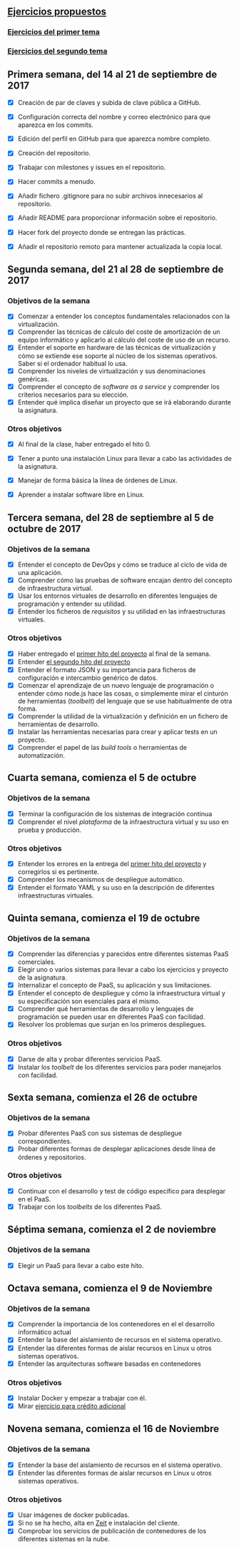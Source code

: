 ## [Ejercicios propuestos](https://github.com/alvaromgs/ejerciciosIV-1718)

### [Ejercicios del primer tema](https://github.com/alvaromgs/ejerciciosIV-1718/blob/master/tema1.md)

### [Ejercicios del segundo tema](https://github.com/alvaromgs/ejerciciosIV-1718/blob/master/tema2.md)

## Primera semana, del 14 al 21 de septiembre de 2017

* [X] Creación de par de claves y subida de clave pública a GitHub.
* [X] Configuración correcta del nombre y correo electrónico para que aparezca en los commits.
* [X] Edición del perfil en GitHub para que aparezca nombre completo.
* [X] Creación del repositorio.
* [X] Trabajar con milestones y issues en el repositorio.
* [X] Hacer commits a menudo.
* [X] Añadir fichero .gitignore para no subir archivos innecesarios al repositorio.
* [X] Añadir README para proporcionar información sobre el repositorio.
* [X] Hacer fork del proyecto donde se entregan las prácticas.
* [X] Añadir el repositorio remoto para mantener actualizada la copia local.


## Segunda semana, del 21 al 28 de septiembre de 2017

### Objetivos de la semana

* [X] Comenzar a entender los conceptos fundamentales relacionados con la virtualización.
* [X] Comprender las técnicas de cálculo del coste de amortización de un
equipo informático y aplicarlo al cálculo del coste de uso de un
recurso.
* [X] Entender el soporte en hardware de las técnicas de virtualización y cómo se extiende ese soporte al núcleo de los sistemas operativos. Saber si el ordenador habitual lo usa.
* [X] Comprender los niveles de virtualización y sus denominaciones genéricas.
* [X] Comprender el concepto de *software as a service* y comprender los
   criterios necesarios para su elección.
* [X] Entender qué implica diseñar un proyecto que se irá elaborando
   durante la asignatura.

### Otros objetivos

* [X] Al final de la clase, haber entregado el hito 0.
* [X] Tener a punto una instalación Linux para llevar a cabo las
actividades de la asignatura.
* [X] Manejar de forma básica la línea de órdenes de Linux.
* [X] Aprender a instalar software libre en Linux.


## Tercera semana, del 28 de septiembre al 5 de octubre de 2017

### Objetivos de la semana

* [X] Entender el concepto de DevOps y cómo se traduce al ciclo de vida de
una aplicación.
* [X] Comprender cómo las pruebas de software encajan dentro del concepto
   de infraestructura virtual.
* [X] Usar los entornos virtuales de desarrollo en diferentes lenguajes de
  programación y entender su utilidad.
* [X] Entender los ficheros de *requisitos* y su utilidad en las
  infraestructuras virtuales.

### Otros objetivos

* [X] Haber entregado el
  [primer hito del proyecto](http://jj.github.io/IV/documentos/practicas/1.Infraestructura)
  al final de la semana.
* [X] Entender [el segundo hito del proyecto](http://jj.github.io/IV/documentos/proyecto/2.CI)
* [X] Entender el formato JSON y su importancia para ficheros de
  configuración e intercambio genérico de datos.
* [X] Comenzar el aprendizaje de un nuevo lenguaje de programación o
  entender cómo node.js hace las cosas, o simplemente mirar el
  cinturón de herramientas (*toolbelt*) del lenguaje que se use habitualmente de
  otra forma.
* [X] Comprender la utilidad de la virtualización y definición en un
  fichero de
  herramientas de desarrollo.
* [X] Instalar las herramientas necesarias para crear y aplicar tests en
  un proyecto.
* [X] Comprender el papel de las *build tools* o herramientas de
  automatización.

## Cuarta semana, comienza el 5 de octubre

### Objetivos de la semana

* [X] Terminar la configuración de los sistemas de integración continua
* [X] Comprender el nivel *plataforma* de la infraestructura virtual y su uso en prueba y producción.

### Otros objetivos

* [X] Entender los errores en la entrega del
  [primer hito del proyecto](http://jj.github.io/IV/documentos/practicas/1.Infraestructura)
  y corregirlos si es pertinente.
* [X] Comprender los mecanismos de despliegue automático.
* [X] Entender el formato YAML y su uso en la descripción de diferentes infraestructuras virtuales.

## Quinta semana, comienza el 19 de octubre

### Objetivos de la semana

* [X] Comprender las diferencias y parecidos entre diferentes sistemas PaaS comerciales.
* [X] Elegir uno o varios sistemas para llevar a cabo los ejercicios y proyecto de la asignatura.
* [X] Internalizar el concepto de PaaS, su aplicación y sus limitaciones.
* [X] Entender el concepto de despliegue y cómo la infraestructura virtual y su especificación son esenciales para el mismo.
* [X] Comprender qué herramientas de desarrollo y lenguajes de programación se pueden usar en diferentes PaaS con facilidad.
* [X] Resolver los problemas que surjan en los primeros despliegues.

### Otros objetivos

* [X] Darse de alta y probar diferentes servicios PaaS.
* [X] Instalar los *toolbelt* de los diferentes servicios para poder manejarlos con facilidad.

## Sexta semana, comienza el 26 de octubre

### Objetivos de la semana

* [X] Probar diferentes PaaS con sus sistemas de despliegue correspondientes.
* [X] Probar diferentes formas de desplegar aplicaciones desde línea de órdenes y repositorios.

### Otros objetivos

* [X] Continuar con el desarrollo y test de código específico para desplegar en el PaaS.
* [X] Trabajar con los *toolbelts* de los diferentes PaaS.

## Séptima semana, comienza el 2 de noviembre

### Objetivos de la semana

* [X] Elegir un PaaS para llevar a cabo este hito.

## Octava semana, comienza el 9 de Noviembre

### Objetivos de la semana

* [X] Comprender la importancia de los contenedores en el el desarrollo
   informático actual
* [X] Entender la base del aislamiento de recursos en el sistema operativo.
* [X] Entender las diferentes formas de aislar recursos en Linux u otros sistemas operativos.
* [X] Entender las arquitecturas software basadas en contenedores

### Otros objetivos

* [X] Instalar Docker y empezar a trabajar con él.
* [X] Mirar [ejercicio para crédito adicional](https://jj.github.io/IV/documentos/proyecto/3.5.tests)

## Novena semana, comienza el 16 de Noviembre

### Objetivos de la semana

* [X] Entender la base del aislamiento de recursos en el sistema operativo.
* [X] Entender las diferentes formas de aislar recursos en Linux u otros sistemas operativos.

### Otros objetivos

* [X] Usar imágenes de docker publicadas.
* [X] Si no se ha hecho, alta en [Zeit](https://zeit.co) e instalación
   del cliente.
* [X] Comprobar los servicios de publicación de contenedores de los
   diferentes sistemas en la nube.